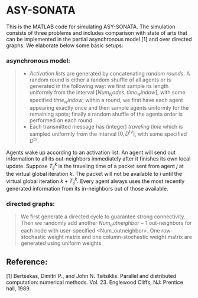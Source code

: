 # ASY-SONATA

This is the MATLAB code for simulating ASY-SONATA.  The simulation consists of three problems and includes comparison with state of arts that can be implemented in the partial asynchronous model [1] and over directed graphs.  We elaborate below some basic setups:

### asynchronous model:
> + *Activation lists* are generated by concatenating *random rounds*.  A random round is either a random shuffle of all agents or is generated in the following way: we first sample its length uniformly from the interval $[Num_Nodes, time_window]$, with some specified $time_window$;  within a  round, we first have each agent appearing exactly once and then sample agents uniformly for the remaining spots;  finally a random shuffle of the agents order is performed on each round.
> + Each transmitted message  has  (integer) *traveling time* which is sampled uniformly from the interval $[0, D^{\text{tv}}]$, with some specified $D^{\text{tv}}$.

Agents wake up according to an activation list.  An agent will send out information to all its out-neighbors immediately after it finishes its own local update.  Suppose $T_{ij}^k$ is the traveling time of a packet sent from agent $j$ at the virtual global iteration $k$.  The packet will not be available to $i$ until the virtual global iteration $k+T_{ij}^k.$  Every agent always uses the most recently generated information from its in-neighbors out of those available.  

### directed graphs:
> We first generate a directed cycle to guarantee strong connectivity.  Then we randomly add another $Num_outneighbor-1$ out-neighbors for each node with user-specified <Num_outneighbor>.  One row-stochastic weight matrix and one column-stochastic weight matrix are generated using uniform weights.  


## Reference:
[1] Bertsekas, Dimitri P., and John N. Tsitsiklis. Parallel and distributed computation: numerical methods. Vol. 23. Englewood Cliffs, NJ: Prentice hall, 1989.
